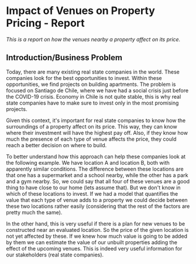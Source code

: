 # Impact of Venues on Property Pricing - Report
*This is a report on how the venues nearby a property affect on its price.*

## Introduction/Business Problem

Today, there are many existing real state companies in the world. These companies look for the best opportunities to invest. Within these opportunities, we find projects on building apartments. The problem is focused on Santiago de Chile, where we have had a social crisis just before the COVID-19 crisis. Economy in Chile is not quite stable, this is why real state companies have to make sure to invest only in the most promising projects.

Given this context, it's important for real state companies to know how the surroundings of a property affect on its price. This way, they can know where their investment will have the highest pay off. Also, if they know how much the presence of each type of venue affects the price, they could reach a better decision on where to build.

To better understand how this approach can help these companies look at the following example. We have location A and location B, both with apparently similar conditions. The difference between these locations are that one has a supermarket and a school nearby, while the other has a park and a gym nearby. So, we could say that all four of these venues are a good thing to have close to our home (lets assume that). But we don't know in which of these locations to invest. If we had a model that quantifies the value that each type of venue adds to a property we could decide between these two locations rather easily (considering that the rest of the factors are pretty much the same).

In the other hand, this is very useful if there is a plan for new venues to be constructed near an evaluated location. So the price of the given location is not yet affected by these. If we knew how much value is going to be added by them we can estimate the value of our unbuilt properties adding the effect of the upcoming venues. This is indeed very useful information for our stakeholders (real state companies).
